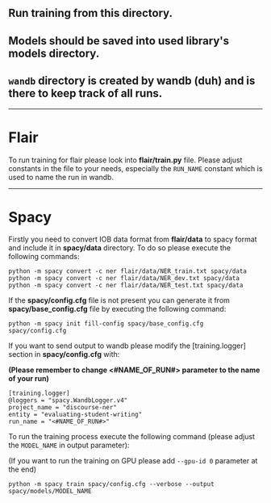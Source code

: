 ## Run training from this directory.
## Models should be saved into used library's models directory.
## `wandb` directory is created by wandb (duh) and is there to keep track of all runs.

---
# Flair

To run training for flair please look into **flair/train.py** file. Please adjust constants in the file to your needs, especially the `RUN_NAME` constant which is used to name the run in wandb.

---
# Spacy

Firstly you need to convert IOB data format from **flair/data** to spacy format and include it in **spacy/data** directory. To do so please execute the following commands:

```
python -m spacy convert -c ner flair/data/NER_train.txt spacy/data
python -m spacy convert -c ner flair/data/NER_dev.txt spacy/data
python -m spacy convert -c ner flair/data/NER_test.txt spacy/data
```

If the **spacy/config.cfg** file is not present you can generate it from **spacy/base_config.cfg** file by executing the following command:

```
python -m spacy init fill-config spacy/base_config.cfg spacy/config.cfg
```

If you want to send output to wandb please modify the [training.logger] section in **spacy/config.cfg** with:

**(Please remember to change <#NAME_OF_RUN#> parameter to the name of your run)**

```
[training.logger]
@loggers = "spacy.WandbLogger.v4"
project_name = "discourse-ner"
entity = "evaluating-student-writing"
run_name = "<#NAME_OF_RUN#>"
```

To run the training process execute the following command (please adjust the `MODEL_NAME` in output parameter):

(If you want to run the training on GPU please add `--gpu-id 0` parameter at the end)

```
python -m spacy train spacy/config.cfg --verbose --output spacy/models/MODEL_NAME
```
